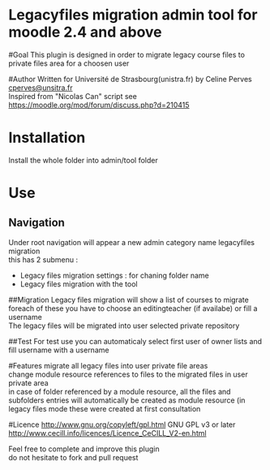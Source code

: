 # Legacyfiles migration admin tool for moodle 2.4 and above

#Goal
This plugin is designed in order to migrate legacy course files to private files area for a choosen user

#Author
Written for Université de Strasbourg(unistra.fr) by Celine Perves cperves@unsitra.fr  
Inspired from "Nicolas Can" script see https://moodle.org/mod/forum/discuss.php?d=210415  

# Installation
Install the whole folder into admin/tool folder  

# Use
## Navigation
Under root navigation will appear a new admin category name legacyfiles migration  
this has 2 submenu :  
* Legacy files migration settings : for chaning folder name  
* Legacy files migration with the tool  

##Migration
Legacy files migration will show a list of courses to migrate  
foreach of these you have to choose an editingteacher (if availabe) or fill a username  
The legacy files will be migrated into user selected private repository  

##Test
For test use you can automaticaly select first user of owner lists and fill username with a username  

#Features
migrate all legacy files into user private file areas  
change module resource references to files to the migrated files in user private area  
in case of folder referenced by a module resource, all the files and subfolders entries will automatically be created as module resource (in legacy files mode these were created at first consultation  

#Licence
 http://www.gnu.org/copyleft/gpl.html GNU GPL v3 or later  
 http://www.cecill.info/licences/Licence_CeCILL_V2-en.html  
 
 Feel free to complete and improve this plugin  
 do not hesitate to fork and pull request  

   
 
